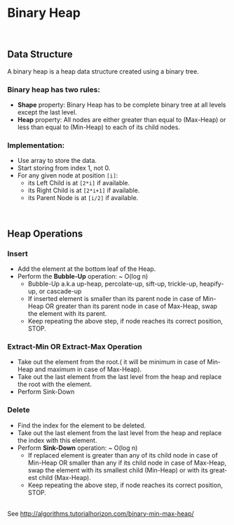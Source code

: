 # Binary Heap


<a name="ds"><br/></a>
## Data Structure

A binary heap is a heap data struc­ture cre­ated using a binary tree.

### Binary heap has two rules:
- **Shape** prop­erty: Binary Heap has to be com­plete binary tree at all lev­els except the last level.
- **Heap** prop­erty: All nodes are either greater than equal to (Max-Heap) or less than equal to (Min-Heap) to each of its child nodes.

### Implementation:
- Use array to store the data.
- Start stor­ing from index 1, not 0.
- For any given node at posi­tion `[i]`:
  - its Left Child is at `[2*i]` if available.
  - its Right Child is at `[2*i+1]` if available.
  - its Par­ent Node is at `[i/2]` if avail­able.


<a name="heap"><br/></a>
## Heap Operations

### Insert
  - Add the ele­ment at the bot­tom leaf of the Heap.
  - Per­form the **Bubble-Up** operation: ~ O(log n)
    - Bubble-Up a.k.a up-heap, percolate-up, sift-up, trickle-up, heapify-up, or cascade-up
    - If inserted ele­ment is smaller than its par­ent node in case of Min-Heap OR greater than its par­ent node in case of Max-Heap, swap the ele­ment with its parent.
    - Keep repeat­ing the above step, if node reaches its cor­rect posi­tion, STOP.

### Extract-Min OR Extract-Max Operation
  - Take out the ele­ment from the root.( it will be min­i­mum in case of Min-Heap and max­i­mum in case of Max-Heap).
  - Take out the last ele­ment from the last level from the heap and replace the root with the element.
  - Per­form Sink-Down

### Delete
  - Find the index for the ele­ment to be deleted.
  - Take out the last ele­ment from the last level from the heap and replace the index with this element.
  - Per­form **Sink-Down** operation: ~ O(log n)
    - If replaced ele­ment is greater than any of its child node in case of Min-Heap OR smaller than any if its child node in case of Max-Heap, swap the ele­ment with its small­est child (Min-Heap) or with its great­est child (Max-Heap).
    - Keep repeat­ing the above step, if node reaches its cor­rect posi­tion, STOP.


<a name="see"><br/></a>
See http://algorithms.tutorialhorizon.com/binary-min-max-heap/
